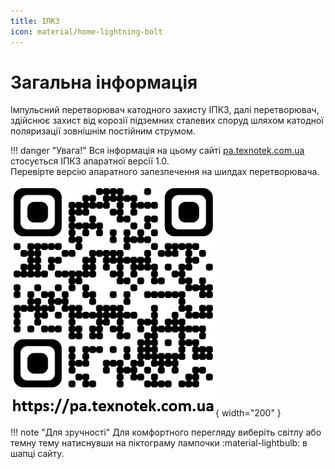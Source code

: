 ```yaml
---
title: ІПКЗ
icon: material/home-lightning-bolt
---
```


# Загальна інформація

Імпульсний перетворювач катодного захисту ІПКЗ, далі перетворювач, здійснює захист від корозії підземних сталевих споруд шляхом катодної поляризації зовнішнім постійним струмом. 

!!! danger "Увага!" 
    Вся інформація на цьому сайті [pa.texnotek.com.ua](https://pa.texnotek.com.ua) стосується ІПКЗ апаратної версії 1.0.  
    Перевірте версію апаратного запезпечення на шилдах перетворювача.
      
![Скануй мене!](./assets/images/about/qr_code.png){ width="200" } 

!!! note "Для зручності"
    Для комфортного перегляду виберіть світлу або темну тему натиснувши на піктограму лампочки :material-lightbulb: в шапці сайту.  